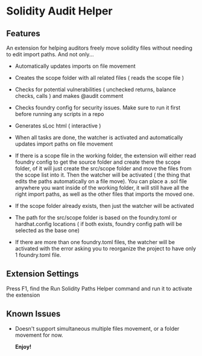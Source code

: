 # Solidity Audit Helper

## Features

An extension for helping auditors freely move solidity files without needing to edit import paths. And not only...

- Automatically updates imports on file movement
- Creates the scope folder with all related files ( reads the scope file )
- Checks for potential vulnerabilities ( unchecked returns, balance checks, calls ) and makes @audit comment
- Checks foundry config for security issues. Make sure to run it first before running any scripts in a repo
- Generates sLoc html ( interactive )
- When all tasks are done, the watcher is activated and automatically updates import paths on file movement

- If there is a scope file in the working folder, the extension will either read foundry config to get the source folder and create there the scope folder, of it will just create the src/scope folder and move the files from the scope list into it. Then the watcher will be activated ( the thing that edits the paths automatically on a file move). You can place a .sol file anywhere you want inside of the working folder, it will still have all the right import paths, as well as the other files that imports the moved one.

- If the scope folder already exists, then just the watcher will be activated
- The path for the src/scope folder is based on the foundry.toml or hardhat.config locations ( if both exists, foundry config path will be selected as the base one)
- If there are more than one foundry.toml files, the watcher will be activated with the error asking you to reorganize the project to have only 1 foundry.toml file.

## Extension Settings

Press F1, find the Run Solidity Paths Helper command and run it to activate the extension

## Known Issues

- Doesn't support simultaneous multiple files movement, or a folder movement for now.

  **Enjoy!**
